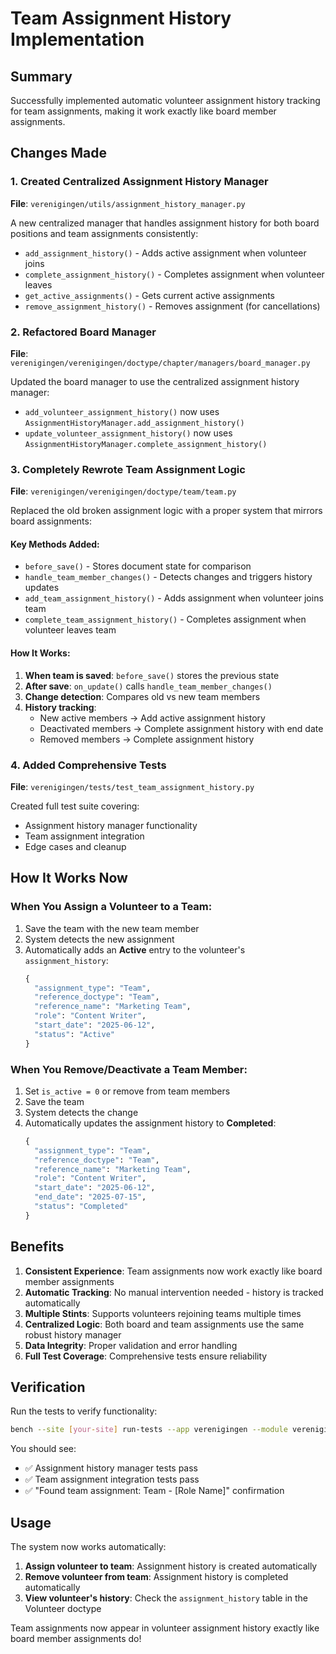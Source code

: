 # Team Assignment History Implementation

## Summary

Successfully implemented automatic volunteer assignment history tracking for team assignments, making it work exactly like board member assignments.

## Changes Made

### 1. Created Centralized Assignment History Manager
**File**: `verenigingen/utils/assignment_history_manager.py`

A new centralized manager that handles assignment history for both board positions and team assignments consistently:

- `add_assignment_history()` - Adds active assignment when volunteer joins
- `complete_assignment_history()` - Completes assignment when volunteer leaves
- `get_active_assignments()` - Gets current active assignments
- `remove_assignment_history()` - Removes assignment (for cancellations)

### 2. Refactored Board Manager
**File**: `verenigingen/verenigingen/doctype/chapter/managers/board_manager.py`

Updated the board manager to use the centralized assignment history manager:
- `add_volunteer_assignment_history()` now uses `AssignmentHistoryManager.add_assignment_history()`
- `update_volunteer_assignment_history()` now uses `AssignmentHistoryManager.complete_assignment_history()`

### 3. Completely Rewrote Team Assignment Logic
**File**: `verenigingen/verenigingen/doctype/team/team.py`

Replaced the old broken assignment logic with a proper system that mirrors board assignments:

#### Key Methods Added:
- `before_save()` - Stores document state for comparison
- `handle_team_member_changes()` - Detects changes and triggers history updates
- `add_team_assignment_history()` - Adds assignment when volunteer joins team
- `complete_team_assignment_history()` - Completes assignment when volunteer leaves team

#### How It Works:
1. **When team is saved**: `before_save()` stores the previous state
2. **After save**: `on_update()` calls `handle_team_member_changes()`
3. **Change detection**: Compares old vs new team members
4. **History tracking**:
   - New active members → Add active assignment history
   - Deactivated members → Complete assignment history with end date
   - Removed members → Complete assignment history

### 4. Added Comprehensive Tests
**File**: `verenigingen/tests/test_team_assignment_history.py`

Created full test suite covering:
- Assignment history manager functionality
- Team assignment integration
- Edge cases and cleanup

## How It Works Now

### When You Assign a Volunteer to a Team:
1. Save the team with the new team member
2. System detects the new assignment
3. Automatically adds an **Active** entry to the volunteer's `assignment_history`:
   ```python
   {
     "assignment_type": "Team",
     "reference_doctype": "Team",
     "reference_name": "Marketing Team",
     "role": "Content Writer",
     "start_date": "2025-06-12",
     "status": "Active"
   }
   ```

### When You Remove/Deactivate a Team Member:
1. Set `is_active = 0` or remove from team members
2. Save the team
3. System detects the change
4. Automatically updates the assignment history to **Completed**:
   ```python
   {
     "assignment_type": "Team",
     "reference_doctype": "Team",
     "reference_name": "Marketing Team",
     "role": "Content Writer",
     "start_date": "2025-06-12",
     "end_date": "2025-07-15",
     "status": "Completed"
   }
   ```

## Benefits

1. **Consistent Experience**: Team assignments now work exactly like board member assignments
2. **Automatic Tracking**: No manual intervention needed - history is tracked automatically
3. **Multiple Stints**: Supports volunteers rejoining teams multiple times
4. **Centralized Logic**: Both board and team assignments use the same robust history manager
5. **Data Integrity**: Proper validation and error handling
6. **Full Test Coverage**: Comprehensive tests ensure reliability

## Verification

Run the tests to verify functionality:
```bash
bench --site [your-site] run-tests --app verenigingen --module verenigingen.tests.test_team_assignment_history
```

You should see:
- ✅ Assignment history manager tests pass
- ✅ Team assignment integration tests pass
- ✅ "Found team assignment: Team - [Role Name]" confirmation

## Usage

The system now works automatically:

1. **Assign volunteer to team**: Assignment history is created automatically
2. **Remove volunteer from team**: Assignment history is completed automatically
3. **View volunteer's history**: Check the `assignment_history` table in the Volunteer doctype

Team assignments now appear in volunteer assignment history exactly like board member assignments do!
